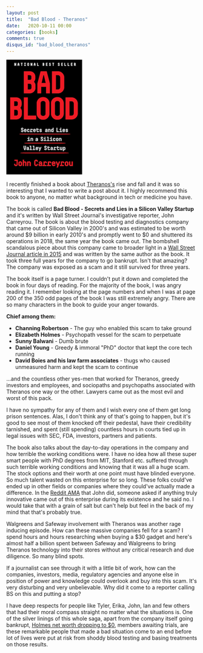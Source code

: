 ```yaml
---
layout: post
title:  "Bad Blood - Theranos"
date:   2020-10-11 00:00
categories: [books]
comments: true
disqus_id: "bad_blood_theranos"
---
```


<img class="right-image border" src="/assets/images/bad-blood.png"
alt="Bad Blood: Secrets and Lies in a Silicon Valley Startup">

I recently finished a book about
[Theranos's](https://en.wikipedia.org/wiki/Theranos) rise and fall and it was so
interesting that I wanted to write a post about it. I highly recommend this book
to anyone, no matter what background in tech or medicine you have.

The book is called **Bad Blood - Secrets and Lies in a Silicon Valley Startup**
and it's written by Wall Street Journal's investigative reporter, John
Carreyrou. The book is about the blood testing and diagnostics company that came
out of Silicon Valley in 2000's and was estimated to be worth around $9 billion
in early 2010's and promptly went to $0 and shuttered its operations in 2018,
the same year the book came out. The bombshell scandalous piece about this
company came to broader light in a [Wall Street Journal article in
2015](https://www.wsj.com/articles/theranos-has-struggled-with-blood-tests-1444881901)
and was written by the same author as the book. It took three full years for the
company to go bankrupt. Isn't that amazing? The company was exposed as a scam
and it still survived for three years.

The book itself is a page turner. I couldn't put it down and completed the book
in four days of reading. For the majority of the book, I was angry reading it. I
remember looking at the page numbers and when I was at page 200 of the 350 odd
pages of the book I was still extremely angry. There are so many characters in
the book to guide your anger towards.

**Chief among them:**

* **Channing Robertson** - The guy who enabled this scam to take ground
* **Elizabeth Holmes** - Psychopath vessel for the scam to perpetuate
* **Sunny Balwani** - Dumb brute
* **Daniel Young** - Greedy & immoral "PhD" doctor that kept the core tech
  running 
* **David Boies and his law farm associates** - thugs who caused unmeasured harm
  and kept the scam to continue

...and the countless other yes-men that worked for Theranos, greedy investors
and employees, and sociopaths and psychopaths associated with Theranos one way
or the other. Lawyers came out as the most evil and worst of this pack.

I have no sympathy for any of them and I wish every one of them get long prison
sentences. Alas, I don't think any of that's going to happen, but it's good to
see most of them knocked off their pedestal, have their credibility tarnished,
and spent (still spending) countless hours in courts tied up in legal issues
with SEC, FDA, investors, partners and patients.

The book also talks about the day-to-day operations in the company and how
terrible the working conditions were. I have no idea how all these super smart
people with PhD degrees from MIT, Stanford etc. suffered through such terrible
working conditions and knowing that it was all a huge scam. The stock options
and their worth at one point must have blinded everyone. So much talent wasted
on this enterprise for so long. These folks could've ended up in other fields or
companies where they could've actually made a difference. In the [Reddit
AMA](https://www.reddit.com/r/IAmA/comments/8t346e/im_john_carreyrou_author_of_bad_blood_the_book/)
that John did, someone asked if anything truly innovative came out of this
enterprise during its existence and he said no. I would take that with a grain
of salt but can't help but feel in the back of my mind that that's probably
true.

Walgreens and Safeway involvement with Theranos was another rage inducing
episode. How can these massive companies fell for a scam? I spend hours and
hours researching when buying a $30 gadget and here's almost half a billion
spent between Safeway and Walgreens to bring Theranos technology into their
stores without any critical research and due diligence. So many blind spots. 

If a journalist can see through it with a little bit of work, how can the
companies, investors, media, regulatory agencies and anyone else in position of
power and knowledge could overlook and buy into this scam. It's very disturbing
and very unbelievable. Why did it come to a reporter calling BS on this and
putting a stop?

I have deep respects for people like Tyler, Erika, John, Ian and few others that
had their moral compass straight no matter what the situations is. One of the
silver linings of this whole saga, apart from the company itself going bankrupt,
[Holmes net worth dropping to
$0](https://www.esquire.com/entertainment/tv/a26810723/elizabeth-holmes-now/),
members awaiting trials, are these remarkable people that made a bad situation
come to an end before lot of lives were put at risk from shoddy blood testing
and basing treatments on those results.